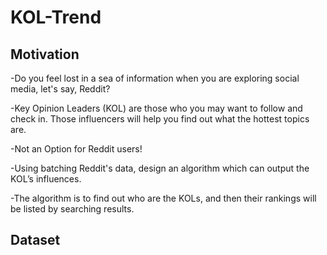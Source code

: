 # KOL-Trend

## Motivation
-Do you feel lost in a sea of information when you are exploring social media, let's say, Reddit?

-Key Opinion Leaders (KOL) are those who you may want to follow and check in. Those influencers will help you find out what the hottest topics are.

-Not an Option for Reddit users!

-Using batching Reddit's data, design an algorithm which can output the KOL’s influences.

-The algorithm is to find out who are the KOLs, and then their rankings will be listed by searching results.

## Dataset

